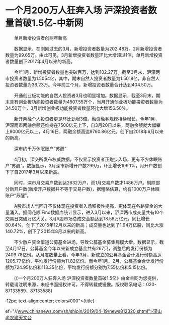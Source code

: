 # 一个月200万人狂奔入场 沪深投资者数量首破1.5亿-中新网

　　单月新增投资者创两年新高

　　数据显示，在刚刚过去的3月，新增投资者数量为202.48万。2月新增投资者数量为99.65万。由此可见，3月新增投资者数量环比大增超过1倍，单月新增投资者数量创下2017年4月以来的新高。

　　今年1月，新增投资者数量也突破百万，达到102.27万。截至3月末，沪深两市投资者数量为1.5054亿，其中，期末自然人投资者数量为1.5018亿，非自然人投资者数量为36.23万。今年前三个月，新增投资者数量合计达到404.50万。

　　开通创业板功能的自然人投资者3月也明显增加。数据显示，截至3月末，期末具有创业板功能投资者数量为4507.55万个，当月开通创业板功能投资者数量为34.50万个，3月新增创业板功能投资者数量环比大增156.50%。

　　新开两融个人投资者更是环比劲增3倍。融资融券规模持续增长，今年1月，沪深两市两融余额还维持在7500亿元上下，自3月20日以来，两融余额就大幅攀上9000亿元以上，4月16日，两融余额高达9760.86亿元，创下自2018年6月以来的新高。

　　深市约千万休眠账户“苏醒”

　　4月初，深交所发布权威数据，不仅显示投资者正跑步入场，更有不少休眠账户“苏醒”。数据显示，3月深市新增开户数299万，环比增长109.1%，月开户数创下了自2017年3月以来新高。

　　同时，深市月交易户数到达2632万户，而1月交易户数才1486万户。剔除部分新开户数(新増开户数据并不等于交易户数)，据粗略估算，约有1000万户休眠账户“苏醒”。

　　A股市场人气回升不仅体现在投资者入场积极性提高，更体现在各路资金的大量涌入。据同花顺iFind数据库统计显示，进入3月以来，沪深两市成交量共有10个交易日突破万亿大关。3月A股市场总成交金额达到18.58万亿元，同比增长80.64%，创下了2015年12月以来的新高；成交量也达到了1.94万亿股，同比大涨140.72%，创下了2015年8月以来的新高。

　　不少散户资金借道公募基金进场，导致公募基金募集规模大增。数据显示，截至4月17日，公募基金今年以来新成立基金共有267只，调整后的发行份额为2409.78亿份。从月度数量上看，今年3月，新成立的公募基金合计发行份额高达1205.77亿份，平均发行份额为11.82亿份。而今年1月、2月，公募基金合计发行份额为724.95亿份和113.35亿份，平均发行份额分别为7.55亿份和5.15亿份。

　　(《一个月200万人狂奔入场 沪深投资者数量首破1.5亿》由金羊网为您提供，转载请注明来源，未经书面授权许可，不得转载或镜像。版权联系电话：020-87133589，87133588)

:12px; text-align:center; color:#000">{title}

ef="//www.chinanews.com/sh/shipin/2019/04-19/news812320.shtml">深山老农建天文台
